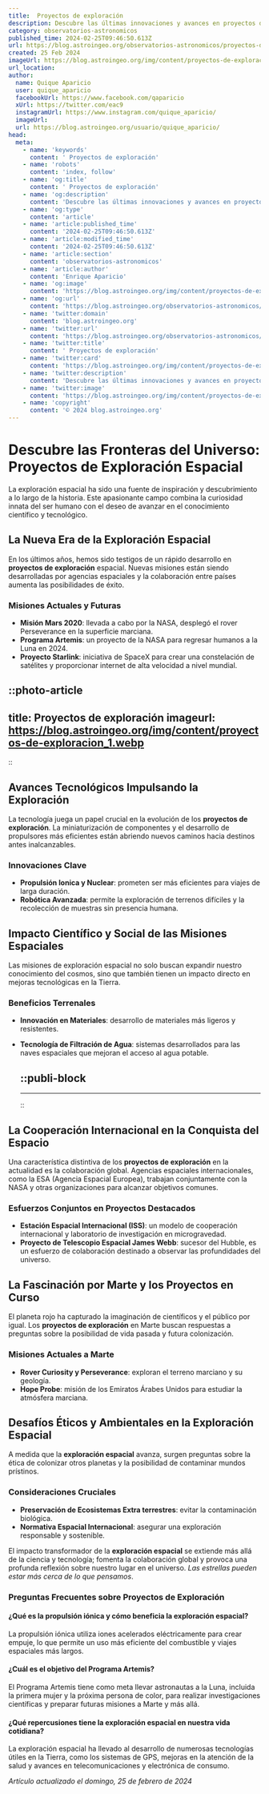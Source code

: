 ```yaml
---
title:  Proyectos de exploración
description: Descubre las últimas innovaciones y avances en proyectos de exploración. Conocimiento profundo y sostenibilidad para el futuro.
category: observatorios-astronomicos
published_time: 2024-02-25T09:46:50.613Z
url: https://blog.astroingeo.org/observatorios-astronomicos/proyectos-de-exploracion
created: 25 Feb 2024
imageUrl: https://blog.astroingeo.org/img/content/proyectos-de-exploracion_1.webp
url_location:
author:
  name: Quique Aparicio
  user: quique_aparicio
  facebookUrl: https://www.facebook.com/qaparicio
  xUrl: https://twitter.com/eac9
  instagramUrl: https://www.instagram.com/quique_aparicio/
  imageUrl: 
  url: https://blog.astroingeo.org/usuario/quique_aparicio/
head:
  meta:
    - name: 'keywords'
      content: ' Proyectos de exploración'
    - name: 'robots'
      content: 'index, follow'
    - name: 'og:title'
      content: ' Proyectos de exploración'
    - name: 'og:description'
      content: 'Descubre las últimas innovaciones y avances en proyectos de exploración. Conocimiento profundo y sostenibilidad para el futuro.'
    - name: 'og:type'
      content: 'article'
    - name: 'article:published_time'
      content: '2024-02-25T09:46:50.613Z'
    - name: 'article:modified_time'
      content: '2024-02-25T09:46:50.613Z'
    - name: 'article:section'
      content: 'observatorios-astronomicos'
    - name: 'article:author'
      content: 'Enrique Aparicio'
    - name: 'og:image'
      content: 'https://blog.astroingeo.org/img/content/proyectos-de-exploracion_1.webp'
    - name: 'og:url'
      content: 'https://blog.astroingeo.org/observatorios-astronomicos/proyectos-de-exploracion'
    - name: 'twitter:domain'
      content: 'blog.astroingeo.org'
    - name: 'twitter:url'
      content: 'https://blog.astroingeo.org/observatorios-astronomicos/proyectos-de-exploracion'
    - name: 'twitter:title'
      content: ' Proyectos de exploración'
    - name: 'twitter:card'
      content: 'https://blog.astroingeo.org/img/content/proyectos-de-exploracion_1.webp'
    - name: 'twitter:description'
      content: 'Descubre las últimas innovaciones y avances en proyectos de exploración. Conocimiento profundo y sostenibilidad para el futuro.'
    - name: 'twitter:image'
      content: 'https://blog.astroingeo.org/img/content/proyectos-de-exploracion_1.webp'
    - name: 'copyright'
      content: '© 2024 blog.astroingeo.org'
---
```

# Descubre las Fronteras del Universo: Proyectos de Exploración Espacial

La exploración espacial ha sido una fuente de inspiración y descubrimiento a lo largo de la historia. Este apasionante campo combina la curiosidad innata del ser humano con el deseo de avanzar en el conocimiento científico y tecnológico.

## La Nueva Era de la Exploración Espacial

En los últimos años, hemos sido testigos de un rápido desarrollo en **proyectos de exploración** espacial. Nuevas misiones están siendo desarrolladas por agencias espaciales y la colaboración entre países aumenta las posibilidades de éxito.

### Misiones Actuales y Futuras

* **Misión Mars 2020**: llevada a cabo por la NASA, desplegó el rover Perseverance en la superficie marciana.
* **Programa Artemis**: un proyecto de la NASA para regresar humanos a la Luna en 2024.
* **Proyecto Starlink**: iniciativa de SpaceX para crear una constelación de satélites y proporcionar internet de alta velocidad a nivel mundial.


::photo-article
---
title:  Proyectos de exploración
imageurl: https://blog.astroingeo.org/img/content/proyectos-de-exploracion_1.webp
---
::


## Avances Tecnológicos Impulsando la Exploración

La tecnología juega un papel crucial en la evolución de los **proyectos de exploración**. La miniaturización de componentes y el desarrollo de propulsores más eficientes están abriendo nuevos caminos hacia destinos antes inalcanzables.

### Innovaciones Clave

* **Propulsión Ionica y Nuclear**: prometen ser más eficientes para viajes de larga duración.
* **Robótica Avanzada**: permite la exploración de terrenos difíciles y la recolección de muestras sin presencia humana.

## Impacto Científico y Social de las Misiones Espaciales

Las misiones de exploración espacial no solo buscan expandir nuestro conocimiento del cosmos, sino que también tienen un impacto directo en mejoras tecnológicas en la Tierra.

### Beneficios Terrenales

* **Innovación en Materiales**: desarrollo de materiales más ligeros y resistentes.
* **Tecnología de Filtración de Agua**: sistemas desarrollados para las naves espaciales que mejoran el acceso al agua potable.


  ::publi-block
  ---
  ---
  ::
  
  
## La Cooperación Internacional en la Conquista del Espacio

Una característica distintiva de los **proyectos de exploración** en la actualidad es la colaboración global. Agencias espaciales internacionales, como la ESA (Agencia Espacial Europea), trabajan conjuntamente con la NASA y otras organizaciones para alcanzar objetivos comunes.

### Esfuerzos Conjuntos en Proyectos Destacados

* **Estación Espacial Internacional (ISS)**: un modelo de cooperación internacional y laboratorio de investigación en microgravedad.
* **Proyecto de Telescopio Espacial James Webb**: sucesor del Hubble, es un esfuerzo de colaboración destinado a observar las profundidades del universo.

## La Fascinación por Marte y los Proyectos en Curso

El planeta rojo ha capturado la imaginación de científicos y el público por igual. Los **proyectos de exploración** en Marte buscan respuestas a preguntas sobre la posibilidad de vida pasada y futura colonización.

### Misiones Actuales a Marte

* **Rover Curiosity y Perseverance**: exploran el terreno marciano y su geología.
* **Hope Probe**: misión de los Emiratos Árabes Unidos para estudiar la atmósfera marciana.

## Desafíos Éticos y Ambientales en la Exploración Espacial

A medida que la **exploración espacial** avanza, surgen preguntas sobre la ética de colonizar otros planetas y la posibilidad de contaminar mundos prístinos.

### Consideraciones Cruciales

* **Preservación de Ecosistemas Extra terrestres**: evitar la contaminación biológica.
* **Normativa Espacial Internacional**: asegurar una exploración responsable y sostenible.

El impacto transformador de la **exploración espacial** se extiende más allá de la ciencia y tecnología; fomenta la colaboración global y provoca una profunda reflexión sobre nuestro lugar en el universo. *Las estrellas pueden estar más cerca de lo que pensamos*.

### Preguntas Frecuentes sobre Proyectos de Exploración

#### ¿Qué es la propulsión iónica y cómo beneficia la exploración espacial?
La propulsión iónica utiliza iones acelerados eléctricamente para crear empuje, lo que permite un uso más eficiente del combustible y viajes espaciales más largos.

#### ¿Cuál es el objetivo del Programa Artemis?
El Programa Artemis tiene como meta llevar astronautas a la Luna, incluida la primera mujer y la próxima persona de color, para realizar investigaciones científicas y preparar futuras misiones a Marte y más allá.

#### ¿Qué repercusiones tiene la exploración espacial en nuestra vida cotidiana?
La exploración espacial ha llevado al desarrollo de numerosas tecnologías útiles en la Tierra, como los sistemas de GPS, mejoras en la atención de la salud y avances en telecomunicaciones y electrónica de consumo.

_Artículo actualizado el domingo, 25 de febrero de 2024_